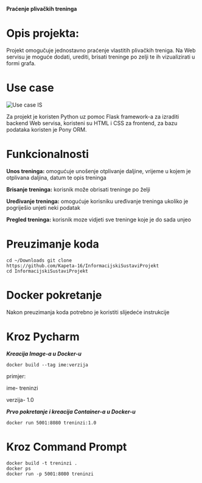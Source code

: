 **Praćenje plivačkih treninga**

# Opis projekta:
Projekt omogučuje jednostavno praćenje vlastitih plivačkih treniga. Na Web servisu je moguće dodati, urediti, brisati treninge po zelji te ih vizualizirati u formi grafa. 

# Use case
![Use case IS](https://github.com/user-attachments/assets/e131a16a-0285-45ce-a3bf-172c463d47ff)

Za projekt je koristen Python uz pomoc Flask framework-a za izraditi backend Web servisa, koristeni su HTML i CSS za frontend, za bazu podataka koristen je Pony ORM.


# Funkcionalnosti
**Unos treninga:** omogućuje unošenje otplivanje daljine, vrijeme u kojem je otplivana daljina, datum te opis treninga

**Brisanje treninga:** korisnik može obrisati treninge po želji 

**Uređivanje treninga:** omogućuje korisniku uređivanje treninga ukoliko je pogriješio unjeti neki podatak

**Pregled treninga:** korisnik moze vidjeti sve treninge koje je do sada unjeo

# Preuzimanje koda

```
cd ~/Downloads git clone
https://github.com/Kapeta-16/InformacijskiSustaviProjekt
cd InformacijskiSustaviProjekt
```

# Docker pokretanje
Nakon preuzimanja koda potrebno je koristiti slijedeće instrukcije

# Kroz Pycharm
***Kreacija Image-a u Docker-u***

``` 
docker build --tag ime:verzija
```

primjer:

ime- treninzi

verzija- 1.0

***Prvo pokretanje i kreacija Container-a u Docker-u***

``` 
docker run 5001:8080 treninzi:1.0
```

# Kroz Command Prompt
```
docker build -t treninzi .
docker ps
docker run -p 5001:8080 treninzi
```
